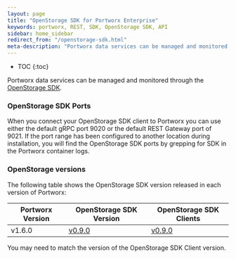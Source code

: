 ```yaml
---
layout: page
title: "OpenStorage SDK for Portworx Enterprise"
keywords: portworx, REST, SDK, OpenStorage SDK, API
sidebar: home_sidebar
redirect_from: "/openstorage-sdk.html"
meta-description: "Portworx data services can be managed and monitored through the OpenStorage SDK"
---
```


* TOC
{:toc}


Portworx data services can be managed and monitored through the [OpenStorage SDK](https://libopenstorage.github.io). 


### OpenStorage SDK Ports

When you connect your OpenStorage SDK client to Portworx you can use either the
default gRPC port 9020 or the default REST Gateway port of 9021. If the port
range has been configured to another location during installation, you will
find the OpenStorage SDK ports by grepping for SDK in the Portworx container logs.

### OpenStorage versions

The following table shows the OpenStorage SDK version released in each version of Portworx:

| Portworx Version | OpenStorage SDK Version | OpenStorage SDK Clients |
| ---------------- | ----------------------- | ----------------------- |
| v1.6.0 | [v0.9.0](https://libopenstorage.github.io/w/v0.9.0) | [v0.9.0](https://github.com/libopenstorage/openstorage-sdk-clients/releases/tag/v0.9.0)

You may need to match the version of the OpenStorage SDK Client version.
